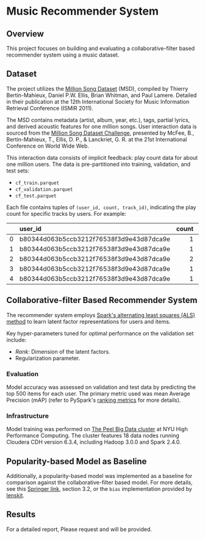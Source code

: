 # Music Recommender System

## Overview
This project focuses on building and evaluating a collaborative-filter based recommender system using a music dataset.

## Dataset
The project utilizes the [Million Song Dataset](http://millionsongdataset.com/) (MSD), compiled by Thierry Bertin-Mahieux, Daniel P.W. Ellis, Brian Whitman, and Paul Lamere. Detailed in their publication at the 12th International Society for Music Information Retrieval Conference (ISMIR 2011).

The MSD contains metadata (artist, album, year, etc.), tags, partial lyrics, and derived acoustic features for one million songs. User interaction data is sourced from the [Million Song Dataset Challenge](https://www.kaggle.com/c/msdchallenge), presented by McFee, B., Bertin-Mahieux, T., Ellis, D. P., & Lanckriet, G. R. at the 21st International Conference on World Wide Web.

This interaction data consists of implicit feedback: play count data for about one million users. The data is pre-partitioned into training, validation, and test sets:
  - `cf_train.parquet`
  - `cf_validation.parquet`
  - `cf_test.parquet`

Each file contains tuples of `(user_id, count, track_id)`, indicating the play count for specific tracks by users. For example:

|    | user_id                                  |   count | track_id           |
|---:|:-----------------------------------------|--------:|:-------------------|
|  0 | b80344d063b5ccb3212f76538f3d9e43d87dca9e |       1 | TRIQAUQ128F42435AD |
|  1 | b80344d063b5ccb3212f76538f3d9e43d87dca9e |       1 | TRIRLYL128F42539D1 |
|  2 | b80344d063b5ccb3212f76538f3d9e43d87dca9e |       2 | TRMHBXZ128F4238406 |
|  3 | b80344d063b5ccb3212f76538f3d9e43d87dca9e |       1 | TRYQMNI128F147C1C7 |
|  4 | b80344d063b5ccb3212f76538f3d9e43d87dca9e |       1 | TRAHZNE128F9341B86 |

## Collaborative-filter Based Recommender System
The recommender system employs [Spark's alternating least squares (ALS) method](https://spark.apache.org/docs/2.4.7/ml-collaborative-filtering.html) to learn latent factor representations for users and items.

Key hyper-parameters tuned for optimal performance on the validation set include:
  - *Rank*: Dimension of the latent factors.
  - Regularization parameter.

### Evaluation
Model accuracy was assessed on validation and test data by predicting the top 500 items for each user. The primary metric used was mean Average Precision (mAP) (refer to PySpark's [ranking metrics](https://spark.apache.org/docs/2.4.7/mllib-evaluation-metrics.html#ranking-systems) for more details).

### Infrastructure
Model training was performed on [The Peel Big Data cluster](https://sites.google.com/a/nyu.edu/nyu-hpc/documentation/peel) at NYU High Performance Computing. The cluster features 18 data nodes running Cloudera CDH version 6.3.4, including Hadoop 3.0.0 and Spark 2.4.0.

## Popularity-based Model as Baseline
Additionally, a popularity-based model was implemented as a baseline for comparison against the collaborative-filter based model. For more details, see this [Springer link](https://link.springer.com/chapter/10.1007/978-1-4899-7637-6_3), section 3.2, or the `bias` implementation provided by [lenskit](https://lkpy.readthedocs.io/en/stable/bias.html).

## Results
For a detailed report, Please request and will be provided.


